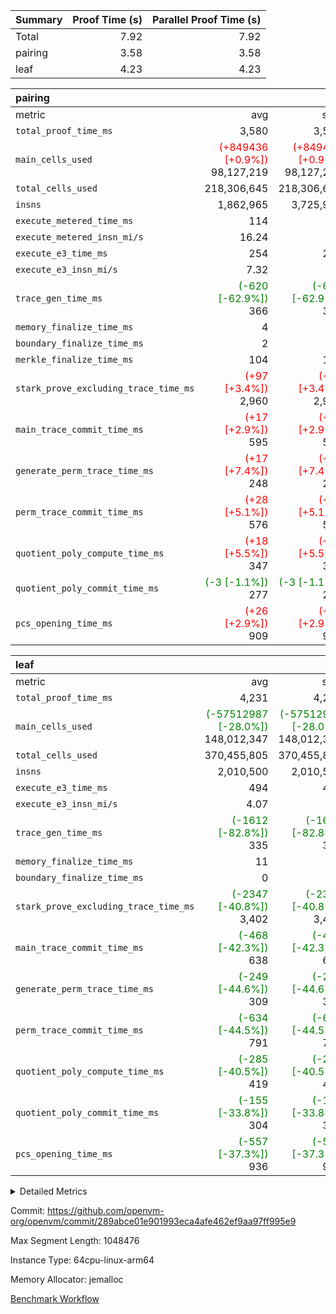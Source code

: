 | Summary | Proof Time (s) | Parallel Proof Time (s) |
|:---|---:|---:|
| Total |  7.92 |  7.92 |
| pairing |  3.58 |  3.58 |
| leaf |  4.23 |  4.23 |


| pairing |||||
|:---|---:|---:|---:|---:|
|metric|avg|sum|max|min|
| `total_proof_time_ms ` |  3,580 |  3,580 |  3,580 |  3,580 |
| `main_cells_used     ` | <span style='color: red'>(+849436 [+0.9%])</span> 98,127,219 | <span style='color: red'>(+849436 [+0.9%])</span> 98,127,219 | <span style='color: red'>(+849436 [+0.9%])</span> 98,127,219 | <span style='color: red'>(+849436 [+0.9%])</span> 98,127,219 |
| `total_cells_used    ` |  218,306,645 |  218,306,645 |  218,306,645 |  218,306,645 |
| `insns               ` |  1,862,965 |  3,725,930 |  1,862,965 |  1,862,965 |
| `execute_metered_time_ms` |  114 | -          | -          | -          |
| `execute_metered_insn_mi/s` |  16.24 | -          |  16.24 |  16.24 |
| `execute_e3_time_ms  ` |  254 |  254 |  254 |  254 |
| `execute_e3_insn_mi/s` |  7.32 | -          |  7.32 |  7.32 |
| `trace_gen_time_ms   ` | <span style='color: green'>(-620 [-62.9%])</span> 366 | <span style='color: green'>(-620 [-62.9%])</span> 366 | <span style='color: green'>(-620 [-62.9%])</span> 366 | <span style='color: green'>(-620 [-62.9%])</span> 366 |
| `memory_finalize_time_ms` |  4 |  4 |  4 |  4 |
| `boundary_finalize_time_ms` |  2 |  2 |  2 |  2 |
| `merkle_finalize_time_ms` |  104 |  104 |  104 |  104 |
| `stark_prove_excluding_trace_time_ms` | <span style='color: red'>(+97 [+3.4%])</span> 2,960 | <span style='color: red'>(+97 [+3.4%])</span> 2,960 | <span style='color: red'>(+97 [+3.4%])</span> 2,960 | <span style='color: red'>(+97 [+3.4%])</span> 2,960 |
| `main_trace_commit_time_ms` | <span style='color: red'>(+17 [+2.9%])</span> 595 | <span style='color: red'>(+17 [+2.9%])</span> 595 | <span style='color: red'>(+17 [+2.9%])</span> 595 | <span style='color: red'>(+17 [+2.9%])</span> 595 |
| `generate_perm_trace_time_ms` | <span style='color: red'>(+17 [+7.4%])</span> 248 | <span style='color: red'>(+17 [+7.4%])</span> 248 | <span style='color: red'>(+17 [+7.4%])</span> 248 | <span style='color: red'>(+17 [+7.4%])</span> 248 |
| `perm_trace_commit_time_ms` | <span style='color: red'>(+28 [+5.1%])</span> 576 | <span style='color: red'>(+28 [+5.1%])</span> 576 | <span style='color: red'>(+28 [+5.1%])</span> 576 | <span style='color: red'>(+28 [+5.1%])</span> 576 |
| `quotient_poly_compute_time_ms` | <span style='color: red'>(+18 [+5.5%])</span> 347 | <span style='color: red'>(+18 [+5.5%])</span> 347 | <span style='color: red'>(+18 [+5.5%])</span> 347 | <span style='color: red'>(+18 [+5.5%])</span> 347 |
| `quotient_poly_commit_time_ms` | <span style='color: green'>(-3 [-1.1%])</span> 277 | <span style='color: green'>(-3 [-1.1%])</span> 277 | <span style='color: green'>(-3 [-1.1%])</span> 277 | <span style='color: green'>(-3 [-1.1%])</span> 277 |
| `pcs_opening_time_ms ` | <span style='color: red'>(+26 [+2.9%])</span> 909 | <span style='color: red'>(+26 [+2.9%])</span> 909 | <span style='color: red'>(+26 [+2.9%])</span> 909 | <span style='color: red'>(+26 [+2.9%])</span> 909 |

| leaf |||||
|:---|---:|---:|---:|---:|
|metric|avg|sum|max|min|
| `total_proof_time_ms ` |  4,231 |  4,231 |  4,231 |  4,231 |
| `main_cells_used     ` | <span style='color: green'>(-57512987 [-28.0%])</span> 148,012,347 | <span style='color: green'>(-57512987 [-28.0%])</span> 148,012,347 | <span style='color: green'>(-57512987 [-28.0%])</span> 148,012,347 | <span style='color: green'>(-57512987 [-28.0%])</span> 148,012,347 |
| `total_cells_used    ` |  370,455,805 |  370,455,805 |  370,455,805 |  370,455,805 |
| `insns               ` |  2,010,500 |  2,010,500 |  2,010,500 |  2,010,500 |
| `execute_e3_time_ms  ` |  494 |  494 |  494 |  494 |
| `execute_e3_insn_mi/s` |  4.07 | -          |  4.07 |  4.07 |
| `trace_gen_time_ms   ` | <span style='color: green'>(-1612 [-82.8%])</span> 335 | <span style='color: green'>(-1612 [-82.8%])</span> 335 | <span style='color: green'>(-1612 [-82.8%])</span> 335 | <span style='color: green'>(-1612 [-82.8%])</span> 335 |
| `memory_finalize_time_ms` |  11 |  11 |  11 |  11 |
| `boundary_finalize_time_ms` |  0 |  0 |  0 |  0 |
| `stark_prove_excluding_trace_time_ms` | <span style='color: green'>(-2347 [-40.8%])</span> 3,402 | <span style='color: green'>(-2347 [-40.8%])</span> 3,402 | <span style='color: green'>(-2347 [-40.8%])</span> 3,402 | <span style='color: green'>(-2347 [-40.8%])</span> 3,402 |
| `main_trace_commit_time_ms` | <span style='color: green'>(-468 [-42.3%])</span> 638 | <span style='color: green'>(-468 [-42.3%])</span> 638 | <span style='color: green'>(-468 [-42.3%])</span> 638 | <span style='color: green'>(-468 [-42.3%])</span> 638 |
| `generate_perm_trace_time_ms` | <span style='color: green'>(-249 [-44.6%])</span> 309 | <span style='color: green'>(-249 [-44.6%])</span> 309 | <span style='color: green'>(-249 [-44.6%])</span> 309 | <span style='color: green'>(-249 [-44.6%])</span> 309 |
| `perm_trace_commit_time_ms` | <span style='color: green'>(-634 [-44.5%])</span> 791 | <span style='color: green'>(-634 [-44.5%])</span> 791 | <span style='color: green'>(-634 [-44.5%])</span> 791 | <span style='color: green'>(-634 [-44.5%])</span> 791 |
| `quotient_poly_compute_time_ms` | <span style='color: green'>(-285 [-40.5%])</span> 419 | <span style='color: green'>(-285 [-40.5%])</span> 419 | <span style='color: green'>(-285 [-40.5%])</span> 419 | <span style='color: green'>(-285 [-40.5%])</span> 419 |
| `quotient_poly_commit_time_ms` | <span style='color: green'>(-155 [-33.8%])</span> 304 | <span style='color: green'>(-155 [-33.8%])</span> 304 | <span style='color: green'>(-155 [-33.8%])</span> 304 | <span style='color: green'>(-155 [-33.8%])</span> 304 |
| `pcs_opening_time_ms ` | <span style='color: green'>(-557 [-37.3%])</span> 936 | <span style='color: green'>(-557 [-37.3%])</span> 936 | <span style='color: green'>(-557 [-37.3%])</span> 936 | <span style='color: green'>(-557 [-37.3%])</span> 936 |



<details>
<summary>Detailed Metrics</summary>

|  | keygen_time_ms | commit_exe_time_ms | app proof_time_ms | agg_layer_time_ms |
| --- | --- | --- | --- |
|  | 49 | 9 | 3,995 | 5,355 | 

| group | single_leaf_agg_time_ms | prove_segment_time_ms | num_children | memory_to_vec_partition_time_ms | insns | fri.log_blowup | execute_metered_time_ms | execute_metered_insn_mi/s | compute_user_public_values_proof_time_ms |
| --- | --- | --- | --- | --- | --- | --- | --- | --- | --- |
| leaf | 5,353 |  | 1 |  |  | 1 |  |  |  | 
| pairing |  | 3,835 |  | 6 | 1,862,965 | 1 | 114 | 16.24 | 38 | 

| group | air_name | quotient_deg | interactions | constraints |
| --- | --- | --- | --- | --- |
| leaf | AccessAdapterAir<2> | 2 | 5 | 12 | 
| leaf | AccessAdapterAir<4> | 2 | 5 | 12 | 
| leaf | AccessAdapterAir<8> | 2 | 5 | 12 | 
| leaf | FriReducedOpeningAir | 2 | 39 | 71 | 
| leaf | JalRangeCheckAir | 2 | 9 | 14 | 
| leaf | NativePoseidon2Air<BabyBearParameters>, 1> | 2 | 136 | 572 | 
| leaf | PhantomAir | 2 | 3 | 5 | 
| leaf | ProgramAir | 1 | 1 | 4 | 
| leaf | VariableRangeCheckerAir | 1 | 1 | 4 | 
| leaf | VmAirWrapper<AluNativeAdapterAir, FieldArithmeticCoreAir> | 2 | 15 | 27 | 
| leaf | VmAirWrapper<BranchNativeAdapterAir, BranchEqualCoreAir<1> | 2 | 11 | 25 | 
| leaf | VmAirWrapper<NativeAdapterAir<2, 0>, PublicValuesCoreAir> | 2 | 11 | 30 | 
| leaf | VmAirWrapper<NativeLoadStoreAdapterAir<1>, NativeLoadStoreCoreAir<1> | 2 | 15 | 20 | 
| leaf | VmAirWrapper<NativeLoadStoreAdapterAir<4>, NativeLoadStoreCoreAir<4> | 2 | 15 | 20 | 
| leaf | VmAirWrapper<NativeVectorizedAdapterAir<4>, FieldExtensionCoreAir> | 2 | 15 | 27 | 
| leaf | VmConnectorAir | 2 | 5 | 11 | 
| leaf | VolatileBoundaryAir | 2 | 7 | 19 | 
| pairing | AccessAdapterAir<16> | 2 | 5 | 12 | 
| pairing | AccessAdapterAir<2> | 2 | 5 | 12 | 
| pairing | AccessAdapterAir<32> | 2 | 5 | 12 | 
| pairing | AccessAdapterAir<4> | 2 | 5 | 12 | 
| pairing | AccessAdapterAir<8> | 2 | 5 | 12 | 
| pairing | BitwiseOperationLookupAir<8> | 2 | 2 | 4 | 
| pairing | MemoryMerkleAir<8> | 2 | 4 | 39 | 
| pairing | PersistentBoundaryAir<8> | 2 | 3 | 7 | 
| pairing | PhantomAir | 2 | 3 | 5 | 
| pairing | Poseidon2PeripheryAir<BabyBearParameters>, 1> | 2 | 1 | 286 | 
| pairing | ProgramAir | 1 | 1 | 4 | 
| pairing | RangeTupleCheckerAir<2> | 1 | 1 | 4 | 
| pairing | Rv32HintStoreAir | 2 | 18 | 28 | 
| pairing | VariableRangeCheckerAir | 1 | 1 | 4 | 
| pairing | VmAirWrapper<Rv32BaseAluAdapterAir, BaseAluCoreAir<4, 8> | 2 | 20 | 37 | 
| pairing | VmAirWrapper<Rv32BaseAluAdapterAir, LessThanCoreAir<4, 8> | 2 | 18 | 40 | 
| pairing | VmAirWrapper<Rv32BaseAluAdapterAir, ShiftCoreAir<4, 8> | 2 | 24 | 91 | 
| pairing | VmAirWrapper<Rv32BranchAdapterAir, BranchEqualCoreAir<4> | 2 | 11 | 20 | 
| pairing | VmAirWrapper<Rv32BranchAdapterAir, BranchLessThanCoreAir<4, 8> | 2 | 13 | 35 | 
| pairing | VmAirWrapper<Rv32CondRdWriteAdapterAir, Rv32JalLuiCoreAir> | 2 | 10 | 18 | 
| pairing | VmAirWrapper<Rv32IsEqualModAdapterAir<2, 1, 32, 32>, ModularIsEqualCoreAir<32, 4, 8> | 2 | 25 | 225 | 
| pairing | VmAirWrapper<Rv32JalrAdapterAir, Rv32JalrCoreAir> | 2 | 16 | 20 | 
| pairing | VmAirWrapper<Rv32LoadStoreAdapterAir, LoadSignExtendCoreAir<4, 8> | 2 | 18 | 33 | 
| pairing | VmAirWrapper<Rv32LoadStoreAdapterAir, LoadStoreCoreAir<4> | 2 | 17 | 40 | 
| pairing | VmAirWrapper<Rv32MultAdapterAir, DivRemCoreAir<4, 8> | 2 | 25 | 84 | 
| pairing | VmAirWrapper<Rv32MultAdapterAir, MulHCoreAir<4, 8> | 2 | 24 | 31 | 
| pairing | VmAirWrapper<Rv32MultAdapterAir, MultiplicationCoreAir<4, 8> | 2 | 19 | 19 | 
| pairing | VmAirWrapper<Rv32RdWriteAdapterAir, Rv32AuipcCoreAir> | 2 | 12 | 14 | 
| pairing | VmAirWrapper<Rv32VecHeapAdapterAir<1, 2, 2, 32, 32>, FieldExpressionCoreAir> | 2 | 415 | 480 | 
| pairing | VmAirWrapper<Rv32VecHeapAdapterAir<2, 1, 1, 32, 32>, FieldExpressionCoreAir> | 2 | 158 | 190 | 
| pairing | VmAirWrapper<Rv32VecHeapAdapterAir<2, 2, 2, 32, 32>, FieldExpressionCoreAir> | 2 | 428 | 457 | 
| pairing | VmConnectorAir | 2 | 5 | 11 | 

| group | air_name | idx | rows | prep_cols | perm_cols | main_cols | cells |
| --- | --- | --- | --- | --- | --- | --- | --- |
| leaf | AccessAdapterAir<2> | 0 | 1,048,576 |  | 16 | 11 | 28,311,552 | 
| leaf | AccessAdapterAir<4> | 0 | 524,288 |  | 16 | 13 | 15,204,352 | 
| leaf | AccessAdapterAir<8> | 0 | 16,384 |  | 16 | 17 | 540,672 | 
| leaf | FriReducedOpeningAir | 0 | 1,048,576 |  | 84 | 27 | 116,391,936 | 
| leaf | JalRangeCheckAir | 0 | 65,536 |  | 28 | 12 | 2,621,440 | 
| leaf | NativePoseidon2Air<BabyBearParameters>, 1> | 0 | 131,072 |  | 312 | 398 | 93,061,120 | 
| leaf | PhantomAir | 0 | 32,768 |  | 12 | 6 | 589,824 | 
| leaf | ProgramAir | 0 | 524,288 |  | 8 | 10 | 9,437,184 | 
| leaf | VariableRangeCheckerAir | 0 | 262,144 | 2 | 8 | 1 | 2,359,296 | 
| leaf | VmAirWrapper<AluNativeAdapterAir, FieldArithmeticCoreAir> | 0 | 1,048,576 |  | 36 | 29 | 68,157,440 | 
| leaf | VmAirWrapper<BranchNativeAdapterAir, BranchEqualCoreAir<1> | 0 | 262,144 |  | 28 | 23 | 13,369,344 | 
| leaf | VmAirWrapper<NativeAdapterAir<2, 0>, PublicValuesCoreAir> | 0 | 64 |  | 28 | 27 | 3,520 | 
| leaf | VmAirWrapper<NativeLoadStoreAdapterAir<1>, NativeLoadStoreCoreAir<1> | 0 | 524,288 |  | 40 | 21 | 31,981,568 | 
| leaf | VmAirWrapper<NativeLoadStoreAdapterAir<4>, NativeLoadStoreCoreAir<4> | 0 | 131,072 |  | 40 | 27 | 8,781,824 | 
| leaf | VmAirWrapper<NativeVectorizedAdapterAir<4>, FieldExtensionCoreAir> | 0 | 262,144 |  | 36 | 38 | 19,398,656 | 
| leaf | VmConnectorAir | 0 | 2 | 1 | 16 | 5 | 42 | 
| leaf | VolatileBoundaryAir | 0 | 262,144 |  | 20 | 12 | 8,388,608 | 

| group | air_name | segment | rows | prep_cols | perm_cols | main_cols | cells |
| --- | --- | --- | --- | --- | --- | --- | --- |
| pairing | AccessAdapterAir<16> | 0 | 262,144 |  | 16 | 25 | 10,747,904 | 
| pairing | AccessAdapterAir<32> | 0 | 131,072 |  | 16 | 41 | 7,471,104 | 
| pairing | AccessAdapterAir<8> | 0 | 524,288 |  | 16 | 17 | 17,301,504 | 
| pairing | BitwiseOperationLookupAir<8> | 0 | 65,536 | 3 | 8 | 2 | 655,360 | 
| pairing | MemoryMerkleAir<8> | 0 | 32,768 |  | 16 | 32 | 1,572,864 | 
| pairing | PersistentBoundaryAir<8> | 0 | 32,768 |  | 12 | 20 | 1,048,576 | 
| pairing | PhantomAir | 0 | 1 |  | 12 | 6 | 18 | 
| pairing | Poseidon2PeripheryAir<BabyBearParameters>, 1> | 0 | 32,768 |  | 8 | 300 | 10,092,544 | 
| pairing | ProgramAir | 0 | 32,768 |  | 8 | 10 | 589,824 | 
| pairing | RangeTupleCheckerAir<2> | 0 | 524,288 | 2 | 8 | 1 | 4,718,592 | 
| pairing | Rv32HintStoreAir | 0 | 256 |  | 44 | 32 | 19,456 | 
| pairing | VariableRangeCheckerAir | 0 | 262,144 | 2 | 8 | 1 | 2,359,296 | 
| pairing | VmAirWrapper<Rv32BaseAluAdapterAir, BaseAluCoreAir<4, 8> | 0 | 1,048,576 |  | 52 | 36 | 92,274,688 | 
| pairing | VmAirWrapper<Rv32BaseAluAdapterAir, LessThanCoreAir<4, 8> | 0 | 65,536 |  | 40 | 37 | 5,046,272 | 
| pairing | VmAirWrapper<Rv32BaseAluAdapterAir, ShiftCoreAir<4, 8> | 0 | 2,048 |  | 52 | 53 | 215,040 | 
| pairing | VmAirWrapper<Rv32BranchAdapterAir, BranchEqualCoreAir<4> | 0 | 262,144 |  | 28 | 26 | 14,155,776 | 
| pairing | VmAirWrapper<Rv32BranchAdapterAir, BranchLessThanCoreAir<4, 8> | 0 | 131,072 |  | 32 | 32 | 8,388,608 | 
| pairing | VmAirWrapper<Rv32CondRdWriteAdapterAir, Rv32JalLuiCoreAir> | 0 | 8,192 |  | 28 | 18 | 376,832 | 
| pairing | VmAirWrapper<Rv32IsEqualModAdapterAir<2, 1, 32, 32>, ModularIsEqualCoreAir<32, 4, 8> | 0 | 32 |  | 56 | 166 | 7,104 | 
| pairing | VmAirWrapper<Rv32JalrAdapterAir, Rv32JalrCoreAir> | 0 | 65,536 |  | 36 | 28 | 4,194,304 | 
| pairing | VmAirWrapper<Rv32LoadStoreAdapterAir, LoadStoreCoreAir<4> | 0 | 1,048,576 |  | 52 | 41 | 97,517,568 | 
| pairing | VmAirWrapper<Rv32MultAdapterAir, MulHCoreAir<4, 8> | 0 | 256 |  | 72 | 39 | 28,416 | 
| pairing | VmAirWrapper<Rv32MultAdapterAir, MultiplicationCoreAir<4, 8> | 0 | 512 |  | 52 | 31 | 42,496 | 
| pairing | VmAirWrapper<Rv32RdWriteAdapterAir, Rv32AuipcCoreAir> | 0 | 32,768 |  | 28 | 20 | 1,572,864 | 
| pairing | VmAirWrapper<Rv32VecHeapAdapterAir<2, 1, 1, 32, 32>, FieldExpressionCoreAir> | 0 | 1,024 |  | 320 | 263 | 596,992 | 
| pairing | VmAirWrapper<Rv32VecHeapAdapterAir<2, 2, 2, 32, 32>, FieldExpressionCoreAir> | 0 | 16,384 |  | 604 | 497 | 18,038,784 | 
| pairing | VmConnectorAir | 0 | 2 | 1 | 16 | 5 | 42 | 

| group | idx | trace_gen_time_ms | total_proof_time_ms | total_cells_used | total_cells | system_trace_gen_time_ms | stark_prove_excluding_trace_time_ms | single_trace_gen_time_ms | quotient_poly_compute_time_ms | quotient_poly_commit_time_ms | perm_trace_commit_time_ms | pcs_opening_time_ms | memory_finalize_time_ms | main_trace_commit_time_ms | main_cells_used | insns | generate_perm_trace_time_ms | execute_e3_time_ms | execute_e3_insn_mi/s | boundary_finalize_time_ms |
| --- | --- | --- | --- | --- | --- | --- | --- | --- | --- | --- | --- | --- | --- | --- | --- | --- | --- | --- | --- | --- |
| leaf | 0 | 335 | 4,231 | 370,455,805 | 418,598,378 | 335 | 3,402 | 2 | 419 | 304 | 791 | 936 | 11 | 638 | 148,012,347 | 2,010,500 | 309 | 494 | 4.07 | 0 | 

| group | idx | trace_height_constraint | weighted_sum | threshold |
| --- | --- | --- | --- | --- |
| leaf | 0 | 0 | 7,274,628 | 2,013,265,921 | 
| leaf | 0 | 1 | 45,531,392 | 2,013,265,921 | 
| leaf | 0 | 2 | 3,637,314 | 2,013,265,921 | 
| leaf | 0 | 3 | 44,859,652 | 2,013,265,921 | 
| leaf | 0 | 4 | 262,144 | 2,013,265,921 | 
| leaf | 0 | 5 | 102,351,562 | 2,013,265,921 | 

| group | segment | trace_gen_time_ms | total_proof_time_ms | total_cells_used | total_cells | system_trace_gen_time_ms | stark_prove_excluding_trace_time_ms | single_trace_gen_time_ms | quotient_poly_compute_time_ms | quotient_poly_commit_time_ms | perm_trace_commit_time_ms | pcs_opening_time_ms | merkle_finalize_time_ms | memory_to_vec_partition_time_ms | memory_finalize_time_ms | main_trace_commit_time_ms | main_cells_used | insns | generate_perm_trace_time_ms | execute_e3_time_ms | execute_e3_insn_mi/s | boundary_finalize_time_ms |
| --- | --- | --- | --- | --- | --- | --- | --- | --- | --- | --- | --- | --- | --- | --- | --- | --- | --- | --- | --- | --- | --- | --- |
| pairing | 0 | 366 | 3,580 | 218,306,645 | 304,931,516 | 366 | 2,960 | 2 | 347 | 277 | 576 | 909 | 104 | 7 | 4 | 595 | 98,127,219 | 1,862,965 | 248 | 254 | 7.32 | 2 | 

| group | segment | trace_height_constraint | weighted_sum | threshold |
| --- | --- | --- | --- | --- |
| pairing | 0 | 0 | 5,382,342 | 2,013,265,921 | 
| pairing | 0 | 1 | 18,152,512 | 2,013,265,921 | 
| pairing | 0 | 2 | 2,691,171 | 2,013,265,921 | 
| pairing | 0 | 3 | 25,000,068 | 2,013,265,921 | 
| pairing | 0 | 4 | 131,072 | 2,013,265,921 | 
| pairing | 0 | 5 | 65,536 | 2,013,265,921 | 
| pairing | 0 | 6 | 6,016,192 | 2,013,265,921 | 
| pairing | 0 | 7 | 4,096 | 2,013,265,921 | 
| pairing | 0 | 8 | 58,426,029 | 2,013,265,921 | 

</details>


Commit: https://github.com/openvm-org/openvm/commit/289abce01e901993eca4afe462ef9aa97ff995e9

Max Segment Length: 1048476

Instance Type: 64cpu-linux-arm64

Memory Allocator: jemalloc

[Benchmark Workflow](https://github.com/openvm-org/openvm/actions/runs/16782413318)
